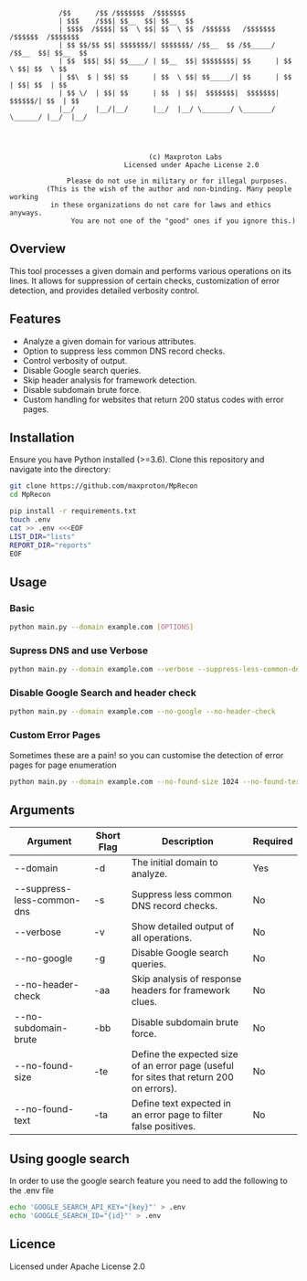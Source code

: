 ```
            /$$      /$$ /$$$$$$$  /$$$$$$$                                         
            | $$$    /$$$| $$__  $$| $$__  $$                                        
            | $$$$  /$$$$| $$  \ $$| $$  \ $$  /$$$$$$   /$$$$$$$  /$$$$$$  /$$$$$$$ 
            | $$ $$/$$ $$| $$$$$$$/| $$$$$$$/ /$$__  $$ /$$_____/ /$$__  $$| $$__  $$
            | $$  $$$| $$| $$____/ | $$__  $$| $$$$$$$$| $$      | $$  \ $$| $$  \ $$
            | $$\  $ | $$| $$      | $$  \ $$| $$_____/| $$      | $$  | $$| $$  | $$
            | $$ \/  | $$| $$      | $$  | $$|  $$$$$$$|  $$$$$$$|  $$$$$$/| $$  | $$
            |__/     |__/|__/      |__/  |__/ \_______/ \_______/ \______/ |__/  |__/
                                                                         
                                                                         
                                                                         

                                  (c) Maxproton Labs
                            Licensed under Apache License 2.0

              Please do not use in military or for illegal purposes.
         (This is the wish of the author and non-binding. Many people working
          in these organizations do not care for laws and ethics anyways.
               You are not one of the "good" ones if you ignore this.)
```

## Overview

This tool processes a given domain and performs various operations on its lines. It allows for suppression of certain checks, customization of error detection, and provides detailed verbosity control.

## Features

- Analyze a given domain for various attributes.
- Option to suppress less common DNS record checks.
- Control verbosity of output.
- Disable Google search queries.
- Skip header analysis for framework detection.
- Disable subdomain brute force.
- Custom handling for websites that return 200 status codes with error pages.

## Installation

Ensure you have Python installed (>=3.6). Clone this repository and navigate into the directory:

```bash
git clone https://github.com/maxproton/MpRecon
cd MpRecon

pip install -r requirements.txt
touch .env
cat >> .env <<<EOF
LIST_DIR="lists" 
REPORT_DIR="reports"
EOF

```
## Usage
### Basic
```bash
python main.py --domain example.com [OPTIONS]
```
### Supress DNS and use Verbose
```bash
python main.py --domain example.com --verbose --suppress-less-common-dns
```
### Disable Google Search and header check
```bash
python main.py --domain example.com --no-google --no-header-check
```
### Custom Error Pages 
Sometimes these are a pain! so you can customise the detection of error pages for page enumeration
```bash
python main.py --domain example.com --no-found-size 1024 --no-found-text "Error occurred"
```

## Arguments

| Argument                    | Short Flag | Description                                                                 | Required |
|-----------------------------|------------|-----------------------------------------------------------------------------|----------|
| --domain                    | -d         | The initial domain to analyze.                                               | Yes      |
| --suppress-less-common-dns   | -s         | Suppress less common DNS record checks.                                      | No       |
| --verbose                   | -v         | Show detailed output of all operations.                                      | No       |
| --no-google                 | -g         | Disable Google search queries.                                               | No       |
| --no-header-check           | -aa        | Skip analysis of response headers for framework clues.                       | No       |
| --no-subdomain-brute        | -bb        | Disable subdomain brute force.                                               | No       |
| --no-found-size             | -te        | Define the expected size of an error page (useful for sites that return 200 on errors). | No       |
| --no-found-text             | -ta        | Define text expected in an error page to filter false positives.             | No       |

## Using google search
In order to use the google search feature you need to add the following to the .env file

```bash
echo 'GOOGLE_SEARCH_API_KEY="{key}"' > .env
echo 'GOOGLE_SEARCH_ID="{id}"' > .env
```

## Licence
Licensed under Apache License 2.0
